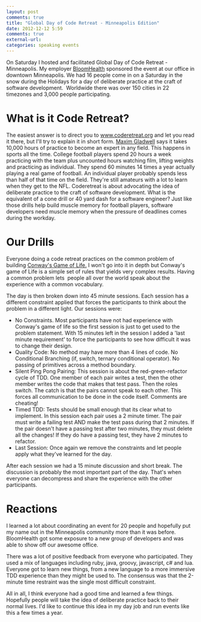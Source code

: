 ```yaml
---
layout: post
comments: true
title: "Global Day of Code Retreat - Minneapolis Edition"
date: 2012-12-12 5:59
comments: true
external-url:
categories: speaking events
---
```

On Saturday I hosted and facilitated Global Day of Code Retreat - Minneapolis. My employer <a href="http://www.gobloomhealth.com/">BloomHealth</a> sponsored the event at our office in downtown Minneapolis. We had 16 people come in on a Saturday in the snow during the Holidays for a day of deliberate practice at the craft of software development.  Worldwide there was over 150 cities in 22 timezones and 3,000 people participating.
# What is it Code Retreat?
The easiest answer is to direct you to <a href="http://coderetreat.org/">www.coderetreat.org</a> and let you read it there, but I'll try to explain it in short form. <a href="http://en.wikipedia.org/wiki/Malcolm_Gladwell">Maxim Gladwell</a> says it takes 10,000 hours of practice to become an expert in any field. This happens in sports all the time. College football players spend 20 hours a week practicing with the team plus uncounted hours watching film, lifting weights and practicing as individual. They spend 60 minutes 14 times a year actually playing a real game of football. An individual player probably spends less than half of that time on the field. They're still amateurs with a lot to learn when they get to the NFL. Coderetreat is about advocating the idea of deliberate practice to the craft of software development. What is the equivalent of a cone drill or 40 yard dash for a software engineer? Just like those drills help build muscle memory for football players, software developers need muscle memory when the pressure of deadlines comes during the workday.
# Our Drills
Everyone doing a code retreat practices on the common problem of building <a href="http://en.wikipedia.org/wiki/Conway%27s_Game_of_Life">Conway's Game of Life.</a> I won't go into it in depth but Conway's game of Life is a simple set of rules that yields very complex results. Having a common problem lets  people all over the world speak about the experience with a common vocabulary.

The day is then broken down into 45 minute sessions. Each session has a different constraint applied that forces the participants to think about the problem in a different light. Our sessions were:
<ul>
	<li>No Constraints. Most participants have not had experience with Conway's game of life so the first session is just to get used to the problem statement. With 15 minutes left in the session I added a 'last minute requirement' to force the participants to see how difficult it was to change their design.</li>
	<li>Quality Code: No method may have more than 4 lines of code. No Conditional Branching (if, switch, ternary conditional operator). No passing of primitives across a method boundary.</li>
	<li>Silent Ping Pong Pairing: This session is about the red-green-refactor cycle of TDD. One member of each pair writes a test, then the other member writes the code that makes that test pass. Then the roles switch. The catch is that the pairs cannot speak to each other. This forces all communication to be done in the code itself. Comments are cheating!</li>
	<li>Timed TDD: Tests should be small enough that its clear what to implement. In this session each pair uses a 2 minute timer. The pair must write a failing test AND make the test pass during that 2 minutes. If the pair doesn't have a passing test after two minutes, they must delete all the changes! If they do have a passing test, they have 2 minutes to refactor.</li>
	<li>Last Session: Once again we remove the constraints and let people apply what they've learned for the day.</li>
</ul>


After each session we had a 15 minute discussion and short break. The discussion is probably the most important part of the day. That's when everyone can decompress and share the experience with the other participants.
# Reactions
I learned a lot about coordinating an event for 20 people and hopefully put my name out in the Minneapolis community more than it was before. BloomHealth got some exposure to a new group of developers and was able to show off our awesome office.

There was a lot of positive feedback from everyone who participated. They used a mix of languages including ruby, java, groovy, javascript, c# and lua. Everyone got to learn new things, from a new language to a more immersive TDD experience than they might be used to. The consensus was that the 2-minute time restraint was the single most difficult constraint.

All in all, I think everyone had a good time and learned a few things. Hopefully people will take the idea of deliberate practice back to their normal lives. I'd like to continue this idea in my day job and run events like this a few times a year.

&nbsp;

&nbsp;
